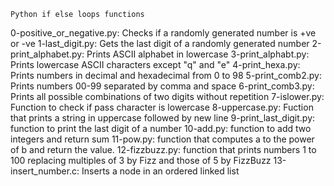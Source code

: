 	Python if else loops functions
0-positive_or_negative.py: Checks if a randomly generated number is +ve or -ve
1-last_digit.py: Gets the last digit of a randomly generated number
2-print_alphabet.py: Prints ASCII alphabet in lowercase
3-print_alphabt.py: Prints lowercase ASCII characters except "q" and "e"
4-print_hexa.py: Prints numbers in decimal and hexadecimal from 0 to 98
5-print_comb2.py: Prints numbers 00-99 separated by comma and space
6-print_comb3.py: Prints all possible combinations of two digits without repetition
7-islower.py: Function to check if pass character is lowercase
8-uppercase.py: Fuction that prints a string in uppercase followed by new line
9-print_last_digit.py: function to print the last digit of a number
10-add.py: function to add two integers and return sum
11-pow.py: function that computes a to the power of b and return the value.
12-fizzbuzz.py: function that prints numbers 1 to 100 replacing multiples of 3 by Fizz and those of 5 by FizzBuzz
13-insert_number.c: Inserts a node in an ordered linked list
